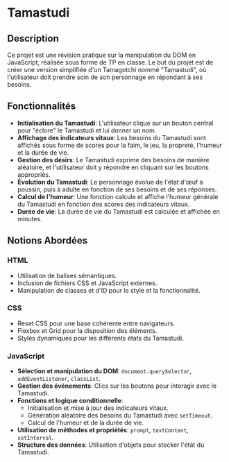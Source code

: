 # Tamastudi

## Description

Ce projet est une révision pratique sur la manipulation du DOM en JavaScript, réalisée sous forme de TP en classe. Le but du projet est de créer une version simplifiée d'un Tamagotchi nommé "Tamastudi", où l'utilisateur doit prendre soin de son personnage en répondant à ses besoins.

## Fonctionnalités

- **Initialisation du Tamastudi**: L'utilisateur clique sur un bouton central pour "éclore" le Tamastudi et lui donner un nom.
- **Affichage des indicateurs vitaux**: Les besoins du Tamastudi sont affichés sous forme de scores pour la faim, le jeu, la propreté, l'humeur et la durée de vie.
- **Gestion des désirs**: Le Tamastudi exprime des besoins de manière aléatoire, et l'utilisateur doit y répondre en cliquant sur les boutons appropriés.
- **Évolution du Tamastudi**: Le personnage évolue de l'état d'œuf à poussin, puis à adulte en fonction de ses besoins et de ses réponses.
- **Calcul de l'humeur**: Une fonction calcule et affiche l'humeur générale du Tamastudi en fonction des scores des indicateurs vitaux.
- **Durée de vie**: La durée de vie du Tamastudi est calculée et affichée en minutes.

## Notions Abordées

### HTML

- Utilisation de balises sémantiques.
- Inclusion de fichiers CSS et JavaScript externes.
- Manipulation de classes et d'ID pour le style et la fonctionnalité.

### CSS

- Reset CSS pour une base cohérente entre navigateurs.
- Flexbox et Grid pour la disposition des éléments.
- Styles dynamiques pour les différents états du Tamastudi.

### JavaScript

- **Sélection et manipulation du DOM**: `document.querySelector`, `addEventListener`, `classList`.
- **Gestion des événements**: Clics sur les boutons pour interagir avec le Tamastudi.
- **Fonctions et logique conditionnelle**:
  - Initialisation et mise à jour des indicateurs vitaux.
  - Génération aléatoire des besoins du Tamastudi avec `setTimeout`.
  - Calcul de l'humeur et de la durée de vie.
- **Utilisation de méthodes et propriétés**: `prompt`, `textContent`, `setInterval`.
- **Structure des données**: Utilisation d'objets pour stocker l'état du Tamastudi.
